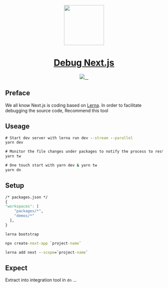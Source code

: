 <p align="center">
  <a href="https://nextjs.org">
    <img src="https://assets.vercel.com/image/upload/v1607554385/repositories/next-js/next-logo.png" height="128">
    <h1 align="center">Debug Next.js</h1>
  </a>
</p>

<p align="center">
  <a aria-label="Vercel logo" href="https://vercel.com">
    <img src="https://img.shields.io/badge/MADE%20BY%20Vercel-000000.svg?style=for-the-badge&logo=Vercel&labelColor=000">
  </a>
  <a aria-label="NPM version" href="https://www.npmjs.com/package/next">
    <img alt="" src="https://img.shields.io/npm/v/next.svg?style=for-the-badge&labelColor=000000">
  </a>
  <a aria-label="License" href="https://github.com/vercel/next.js/blob/canary/license.md">
    <img alt="" src="https://img.shields.io/npm/l/next.svg?style=for-the-badge&labelColor=000000">
  </a>
  <a aria-label="Join the community on GitHub" href="https://github.com/vercel/next.js/discussions">
    <img alt="" src="https://img.shields.io/badge/Join%20the%20community-blueviolet.svg?style=for-the-badge&logo=Next.js&labelColor=000000&logoWidth=20">
  </a>
</p>

## Preface

We all know Next.js is coding based on [Lerna](https://github.com/lerna/lerna). In order to facilitate debugging the source code, Recommend this tool

## Useage

```cmd
# Start dev server with lerna run dev --stream --parallel
yarn dev

# Monitor the file changes under packages to notify the process to restart
yarn tw

# One touch start with yarn dev & yarn tw
yarn dn
```

## Setup

```Makefile
/* packages.json */
{
"workspaces": [
    "packages/*",
    "demos/*"
  ],
}
```

```cmd
lerna bootstrap
```

```cmd
npx create-next-app `project-name`
```

```cmd
lerna add next --scope=`project-name`
```

## Expect

Extract into integration tool in `dn` ...
